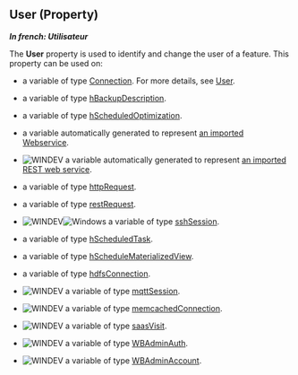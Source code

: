 
## User (Property)

***In french: Utilisateur***
	



<a name="XUse"></a>
<a name="Use"></a>
<a name="description"></a>
The **User** property is used to identify and change the user of a feature. This property can be used on:

- a variable of type [Connection](../WDLang4/1514073.md). For more details, see [User](../Proprietes/2512107.md).

- a variable of type [hBackupDescription](../WDLang4/1000017455.md). 

- a variable of type [hScheduledOptimization](../WDLang4/1000018854.md).

- a variable automatically generated to represent [an imported Webservice](../WDLang3/3086001.md).

- ![WINDEV](https://doc.pcsoft.fr/ext/images/us/WD.png) a variable automatically generated to represent [an imported REST web service](../WDLang3/1410087809.md).

- a variable of type [httpRequest](../WDLang3/1000021158.md).

- a variable of type [restRequest](../WDLang3/1000021481.md).

- ![WINDEV](https://doc.pcsoft.fr/ext/images/us/WD.png)![Windows](https://doc.pcsoft.fr/ext/images/us/WINDOWS.png) a variable of type [sshSession](../WDLang3/1000021157.md).

- a variable of type [hScheduledTask](../WDLang4/1000017448.md).

- a variable of type [hScheduleMaterializedView](../WDLang4/1000021444.md).

- a variable of type [hdfsConnection](../WDLang4/1000021650.md).

- ![WINDEV](https://doc.pcsoft.fr/ext/images/us/WD.png) a variable of type [mqttSession](../WDLang3/1000023023.md). 

- ![WINDEV](https://doc.pcsoft.fr/ext/images/us/WD.png) a variable of type [memcachedConnection](../WDLang4/1000023339.md).

- ![WINDEV](https://doc.pcsoft.fr/ext/images/us/WD.png) a variable of type [saasVisit](../WDLang3/1000024560.md).

- ![WINDEV](https://doc.pcsoft.fr/ext/images/us/WD.png) a variable of type [WBAdminAuth](../WDLang2/1410089328.md).

- ![WINDEV](https://doc.pcsoft.fr/ext/images/us/WD.png) a variable of type [WBAdminAccount](../WDLang2/1410089382.md).





